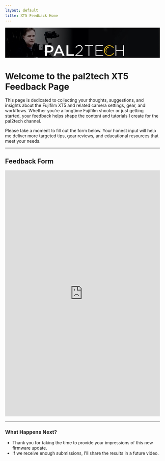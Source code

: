 ```yaml
---
layout: default
title: XT5 Feedback Home
---
```


![XT5 Feedback Hero Banner](assets/images/hero-image.jpg)

# Welcome to the pal2tech XT5 Feedback Page

This page is dedicated to collecting your thoughts, suggestions, and insights about the Fujifilm XT5 and related camera settings, gear, and workflows. Whether you’re a longtime Fujifilm shooter or just getting started, your feedback helps shape the content and tutorials I create for the pal2tech channel.

Please take a moment to fill out the form below. Your honest input will help me deliver more targeted tips, gear reviews, and educational resources that meet your needs.

---

## Feedback Form

<iframe src="https://docs.google.com/forms/d/e/1FAIpQLSdSVpBFjMKk0cAvZYjY1qp9QLceGb5eeUEfRVpR4NpUWKtZDA/viewform?embedded=true" width="100%" height="800" frameborder="0" marginheight="0" marginwidth="0">Loading…</iframe>

---

### What Happens Next?

- Thank you for taking the time to provide your impressions of this new firmware update.
- If we receive enough submissions, I'll share the results in a future video.

